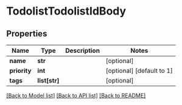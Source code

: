 # TodolistTodolistIdBody

## Properties
Name | Type | Description | Notes
------------ | ------------- | ------------- | -------------
**name** | **str** |  | [optional] 
**priority** | **int** |  | [optional] [default to 1]
**tags** | **list[str]** |  | [optional] 

[[Back to Model list]](../README.md#documentation-for-models) [[Back to API list]](../README.md#documentation-for-api-endpoints) [[Back to README]](../README.md)

